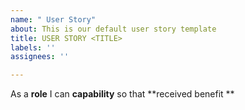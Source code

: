 ```yaml
---
name: " User Story"
about: This is our default user story template
title: USER STORY <TITLE>
labels: ''
assignees: ''

---
```


As a **role** I can **capability** so that **received benefit **
